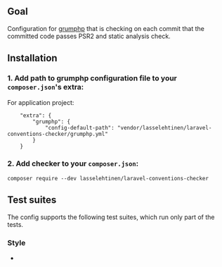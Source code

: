 ## Goal

Configuration for [grumphp](https://github.com/phpro/grumphp) that is checking on each commit that the committed code passes PSR2 and static analysis check.

## Installation

### 1. Add path to grumphp configuration file to your `composer.json`'s extra:

For application project:

```
    "extra": {
        "grumphp": {
            "config-default-path": "vendor/lasselehtinen/laravel-conventions-checker/grumphp.yml"
        }
    }
```

### 2. Add checker to your `composer.json`:

```
composer require --dev lasselehtinen/laravel-conventions-checker
```

## Test suites

The config supports the following test suites, which run only part of the tests.

### Style

* 

